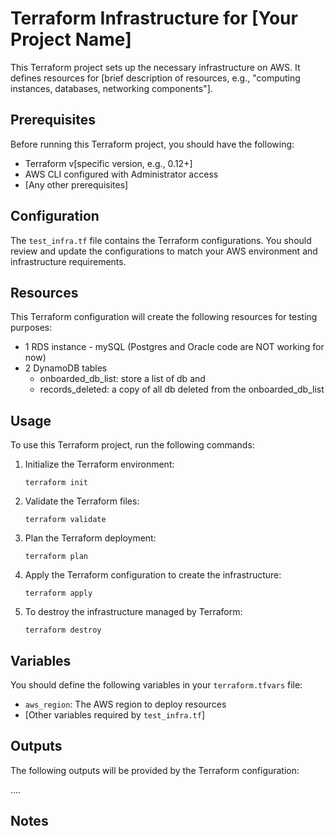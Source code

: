 # Terraform Infrastructure for [Your Project Name]

This Terraform project sets up the necessary infrastructure on AWS. It defines resources for [brief description of resources, e.g., "computing instances, databases, networking components"].

## Prerequisites

Before running this Terraform project, you should have the following:

- Terraform v[specific version, e.g., 0.12+]
- AWS CLI configured with Administrator access
- [Any other prerequisites]

## Configuration

The `test_infra.tf` file contains the Terraform configurations. You should review and update the configurations to match your AWS environment and infrastructure requirements.

## Resources

This Terraform configuration will create the following resources for testing purposes:

- 1 RDS instance - mySQL (Postgres and Oracle code are NOT working for now)  
- 2 DynamoDB tables
    - onboarded_db_list: store a list of db and  
    - records_deleted: a copy of all db deleted from the onboarded_db_list 

## Usage

To use this Terraform project, run the following commands:

1. Initialize the Terraform environment:

    ```
    terraform init
    ```

2. Validate the Terraform files:

    ```
    terraform validate
    ```

3. Plan the Terraform deployment:

    ```
    terraform plan
    ```

4. Apply the Terraform configuration to create the infrastructure:

    ```
    terraform apply
    ```

5. To destroy the infrastructure managed by Terraform:

    ```
    terraform destroy
    ```

## Variables

You should define the following variables in your `terraform.tfvars` file:

- `aws_region`: The AWS region to deploy resources
- [Other variables required by `test_infra.tf`]

## Outputs

The following outputs will be provided by the Terraform configuration:

....

## Notes




